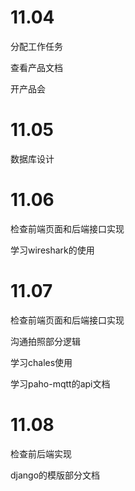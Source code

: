 # 11.04

分配工作任务

查看产品文档

开产品会

# 11.05

数据库设计

# 11.06

检查前端页面和后端接口实现

学习wireshark的使用

# 11.07

检查前端页面和后端接口实现

沟通拍照部分逻辑

学习chales使用

学习paho-mqtt的api文档

# 11.08

检查前后端实现

django的模版部分文档